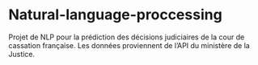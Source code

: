 # Natural-language-proccessing
Projet de NLP pour la prédiction des décisions judiciaires de la cour de cassation française. Les données proviennent de l’API du ministère de la Justice.
